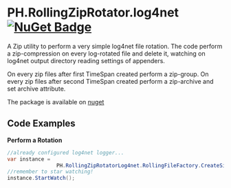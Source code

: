 # PH.RollingZipRotator.log4net [![NuGet Badge](https://buildstats.info/nuget/PH.RollingZipRotatorLog4net)](https://www.nuget.org/packages/PH.RollingZipRotatorLog4net/)

A Zip utility to perform a very simple log4net file rotation.
The code perform a zip-compression on every log-rotated file and delete it, watching on 
log4net output directory reading settings of appenders.


On every zip files after first TimeSpan created perform a zip-group.
On every zip files after second TimeSpan created perform a zip-archive and set archive attribute.

The package is available on  [nuget](https://www.nuget.org/packages/PH.RollingZipRotatorLog4net/) 

## Code Examples

**Perform a Rotation**
```c#
//already configured log4net logger...
var instance =
                PH.RollingZipRotatorLog4net.RollingFileFactory.CreateSimple();
//remember to star watching!
instance.StartWatch();
```
